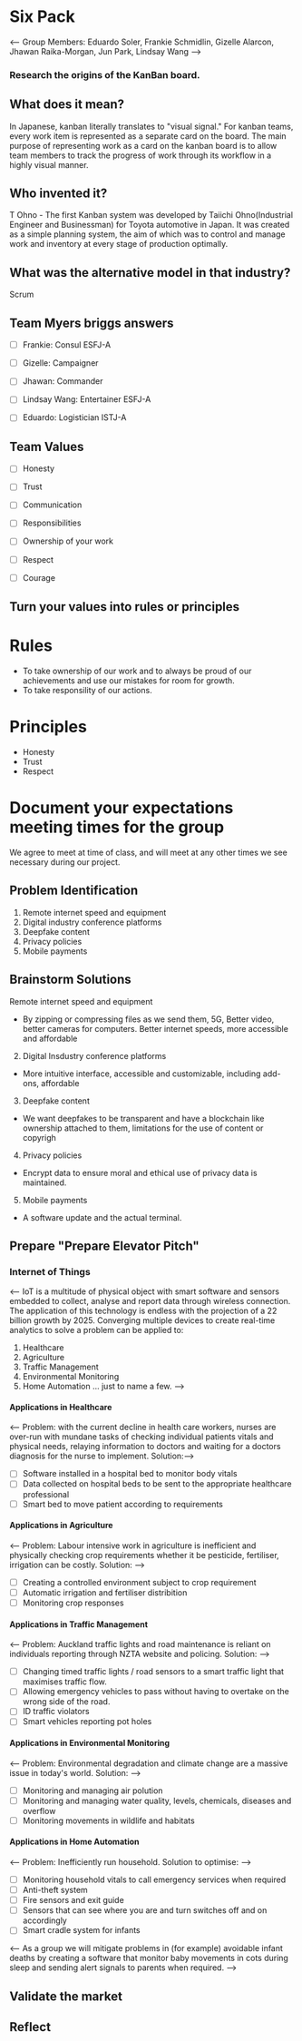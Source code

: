 # Six Pack

<-- Group Members: Eduardo Soler, Frankie Schmidlin, Gizelle Alarcon, Jhawan Raika-Morgan, Jun Park, Lindsay Wang -->

### Research the origins of the KanBan board.   
## What does it mean? 

In Japanese, kanban literally translates to "visual signal." For kanban teams, every work item is represented as a separate card on the board. The main purpose of representing work as a card on the kanban board is to allow team members to track the progress of work through its workflow in a highly visual manner.  
  
## Who invented it? 

T Ohno - The first Kanban system was developed by Taiichi Ohno(Industrial Engineer and Businessman) for Toyota automotive in Japan. It was created as a simple planning system, the aim of which was to control and manage work and inventory at every stage of production optimally. 
 
 ## What was the alternative model in that industry? 
Scrum  

## Team Myers briggs answers 

- [ ] Frankie: Consul ESFJ-A
- [ ] Gizelle: Campaigner
- [ ] Jhawan: Commander
- [ ] Lindsay Wang: Entertainer ESFJ-A
- [ ] Eduardo: Logistician ISTJ-A 


## Team Values

- [ ] Honesty
- [ ] Trust
- [ ] Communication
- [ ] Responsibilities
- [ ] Ownership of your work
- [ ] Respect
- [ ] Courage


## Turn your values into  rules or principles

# Rules

- To take ownership of our work and to always be proud of our achievements and use our mistakes for room for growth. 
- To take responsility of our actions.


# Principles 

- Honesty
- Trust 
- Respect 


# Document your expectations meeting times for the group 

We agree to meet at time of class, and will meet at any other times we see necessary during our project. 




## Problem Identification
1. Remote internet speed and equipment
2. Digital industry conference platforms
3. Deepfake content
4. Privacy policies
5. Mobile payments


## Brainstorm Solutions

Remote internet speed and equipment
- By zipping or compressing files as we send them, 5G, Better video, better cameras for computers. Better internet speeds, more accessible and affordable


2. Digital Insdustry conference platforms
-  More intuitive interface, accessible and customizable, including add-ons, affordable 

3. Deepfake content
 - We want deepfakes to be transparent and have a blockchain like ownership attached to them, limitations for the use of content or copyrigh
 

4. Privacy policies
 - Encrypt data to ensure moral and ethical use of privacy data is maintained. 

5. Mobile payments
- A software update and the actual terminal. 



## Prepare "Prepare Elevator Pitch"
### Internet of Things
<-- IoT is a multitude of physical object with smart software and sensors embedded to collect, analyse and report data through wireless connection. The application of this technology is endless with the projection of a 22 billion growth by 2025. Converging multiple devices to create real-time analytics to solve a problem can be applied to:

1. Healthcare
2. Agriculture
3. Traffic Management
4. Environmental Monitoring
5. Home Automation
... just to name a few. -->

#### Applications in Healthcare
<-- Problem: with the current decline in health care workers, nurses are over-run with mundane tasks of checking individual patients vitals and physical needs, relaying information to doctors and waiting for a doctors diagnosis for the nurse to implement. Solution:-->
- [ ] Software installed in a hospital bed to monitor body vitals
- [ ] Data collected on hospital beds to be sent to the appropriate healthcare professional
- [ ] Smart bed to move patient according to requirements

#### Applications in Agriculture
<-- Problem: Labour intensive work in agriculture is inefficient and physically checking crop requirements whether it be pesticide, fertiliser, irrigation can be costly. Solution: -->
- [ ] Creating a controlled environment subject to crop requirement
- [ ] Automatic irrigation and fertiliser distribition
- [ ] Monitoring crop responses

#### Applications in Traffic Management
<-- Problem: Auckland traffic lights and road maintenance is reliant on individuals reporting through NZTA website and policing. Solution: -->
- [ ] Changing timed traffic lights / road sensors to a smart traffic light that maximises traffic flow.
- [ ] Allowing emergency vehicles to pass without having to overtake on the wrong side of the road.
- [ ] ID traffic violators
- [ ] Smart vehicles reporting pot holes

#### Applications in Environmental Monitoring
<-- Problem: Environmental degradation and climate change are a massive issue in today's world. Solution: -->
- [ ] Monitoring and managing air polution
- [ ] Monitoring and managing water quality, levels, chemicals, diseases and overflow
- [ ] Monitoring movements in wildlife and habitats

#### Applications in Home Automation
<-- Problem: Inefficiently run household. Solution to optimise: -->
- [ ] Monitoring household vitals to call emergency services when required
- [ ] Anti-theft system
- [ ] Fire sensors and exit guide
- [ ] Sensors that can see where you are and turn switches off and on accordingly
- [ ] Smart cradle system for infants

<-- As a group we will mitigate problems in (for example) avoidable infant deaths by creating a software that monitor baby movements in cots during sleep and sending alert signals to parents when required. -->


## Validate the market


## Reflect
